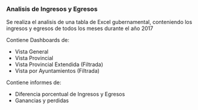 ### Analisis de Ingresos y Egresos

Se realiza el analisis de una tabla de Excel gubernamental, conteniendo los ingresos y egresos de todos los meses durante el año 2017

Contiene Dashboards de:
- Vista General
- Vista Provincial
- Vista Provincial Extendida (Filtrada)
- Vista por Ayuntamientos (Filtrada)

Contiene informes de:
- Diferencia porcentual de Ingresos y Egresos
- Ganancias y perdidas 
